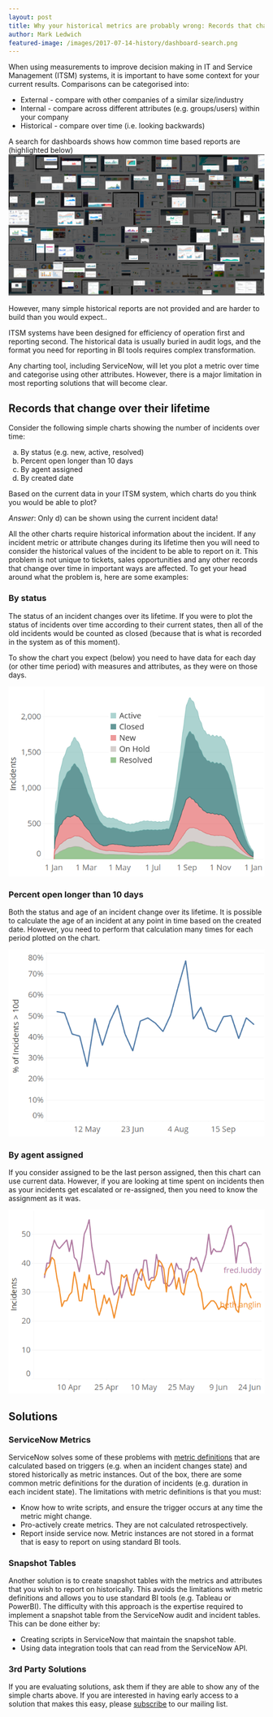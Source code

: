 ```yaml
---
layout: post
title: Why your historical metrics are probably wrong: Records that change, and how to report on them
author: Mark Ledwich
featured-image: /images/2017-07-14-history/dashboard-search.png
---
```


When using measurements to improve decision making in IT and Service Management (ITSM) systems, it is important to have some context for your current results. Comparisons can be categorised into:
- External - compare with other companies of a similar size/industry
- Internal - compare across different attributes (e.g. groups/users) within your company
- Historical - compare over time (i.e. looking backwards)

A search for dashboards shows how common time based reports are (highlighted below)
<img class="img" src="/images/2017-07-14-history/dashboard-search.png" data-action="zoom"  />

However, many simple historical reports are not provided and are harder to build than you would expect..

ITSM systems have been designed for efficiency of operation first and reporting second. The historical data is usually buried in audit logs, and the format you need for reporting in BI tools requires complex transformation.

Any charting tool, including ServiceNow, will let you plot a metric over time and categorise using other attributes.  However, there is a major limitation in most reporting solutions that will become clear. 

## Records that change over their lifetime
Consider the following simple charts showing the number of incidents over time:

<ol style="list-style-type:lower-alpha">
  <li>By status (e.g. new, active, resolved)</li>

  <li>Percent open longer than 10 days</li>

  <li>By agent assigned </li>

  <li>By created date</li>
</ol>

Based on the current data in your ITSM system, which charts do you think you would be able to plot?

*Answer*: Only d) can be shown using the current incident data!

All the other charts require historical information about the incident. If any incident metric or attribute changes during its lifetime then you will need to consider the historical values of the incident to be able to report on it. This problem is not unique to tickets, sales opportunities and any other records that change over time in important ways are affected. To get your head around what the problem is, here are some examples:

### By status
The status of an incident changes over its lifetime. If you were to plot the status of incidents over time according to their current states, then all of the old incidents would be counted as closed (because that is what is recorded in the system as of this moment).

To show the chart you expect (below) you need to have data for each day (or other time period) with measures and attributes, as they were on those days. 

![incidents by status over time](/images/2017-07-14-history/chart-1.png)

### Percent open longer than 10 days
Both the status and age of an incident change over its lifetime. It is possible to calculate the age of an incident at any point in time based on the created date. However, you need to perform that calculation many times for each period plotted on the chart.

![Percent of open incidents older than 10d over time](/images/2017-07-14-history/chart-2.png)

### By agent assigned
If you consider assigned to be the last person assigned, then this chart can use current data. However, if you are looking at time spent on incidents then as your incidents get escalated or re-assigned, then you need to know the assignment as it was.

![Incidents by agent assigned](/images/2017-07-14-history/chart-3.png)

## Solutions

### ServiceNow Metrics
ServiceNow solves some of these problems with [metric definitions](https://docs.servicenow.com/bundle/geneva-performance-analytics-and-reporting/page/use/advanced_reporting/task/t_CreateAMetricDefinition.html) that are calculated based on triggers (e.g. when an incident changes state) and  stored historically as metric instances. Out of the box, there are some common metric definitions for the duration of incidents (e.g. duration in each incident state). The limitations with metric definitions is that you must:
- Know how to write scripts, and ensure the trigger occurs at any time the metric might change.
- Pro-actively create metrics. They are not calculated retrospectively.
- Report inside service now. Metric instances are not stored in a format that is easy to report on using standard BI tools.

### Snapshot Tables
Another solution is to create snapshot tables with the metrics and attributes that you wish to report on historically. This avoids the limitations with metric definitions and allows you to use standard BI tools (e.g. Tableau or PowerBI). The difficulty with this approach is the expertise required to implement a snapshot table from the ServiceNow audit and incident tables. This can be done either by:
- Creating scripts in ServiceNow that maintain the snapshot table.
- Using data integration tools that can read from the ServiceNow API.

### 3rd Party Solutions
If you are evaluating solutions, ask them if they are able to show any of the simple charts above. If you are interested in having early access to a solution that makes this easy, please [subscribe](http://eepurl.com/ch1esL) to our mailing list.



